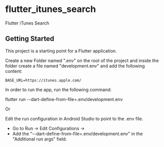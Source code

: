 # flutter_itunes_search

Flutter iTunes Search

## Getting Started

This project is a starting point for a Flutter application.

Create a new Folder named ".env" on the root of the project and inside the folder create a file
named "development.env" and add the following content:

```
BASE_URL=https://itunes.apple.com/
```

In order to run the app, run the following command:

flutter run --dart-define-from-file=.env/development.env

Or

Edit the run configuration in Android Studio to point to the .env file.

- Go to Run -> Edit Configurations ->
- Add the "--dart-define-from-file=.env/development.env" in the "Additional run args" field.
